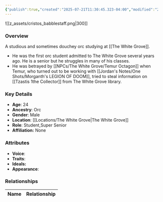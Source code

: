 ```yaml
---
{"publish":true,"created":"2025-07-21T11:30:45.323-04:00","modified":"2025-07-27T17:15:57.817-04:00","published":"2025-07-27T17:15:57.817-04:00","cssclasses":"","Age":"24","Ancestry":"Orc","Gender":"Male","Location":["[[Locations/The White Grove]]"],"Role":["Student","Super Senior"],"Affiliation":["None"],"Appearances":["[[The White Grove]]"]}
---
```



![[z_assets/cristos_babblestaff.png|300]]

### Overview
A studious and sometimes douchey orc studying at [[The White Grove]].

- He was the first orc student admitted to The White Grove several years ago. He is a senior but he struggles in many of his classes.
- He was betrayed by [[NPCs/The White Grove/Temur Octagon]] when Temur, who turned out to be working with [[Jordan's Notes/One Shots/Morganth's LEGION OF DOOM]], tried to steal information on [[Tzastis 1the Collector]] from The White Grove library.

### Key Details
- **Age**: 24
- **Ancestry**: Orc
- **Gender**: Male
- **Location**: [[Locations/The White Grove\|The White Grove]]
- **Role**: Student,Super Senior
- **Affiliation:** None

### Attributes
- **Voice**: 
- **Traits**: 
- **Ideals:** 
- **Appearance**:

### Relationships

| Name              | Relationship |
| ----------------- | ------------ |

